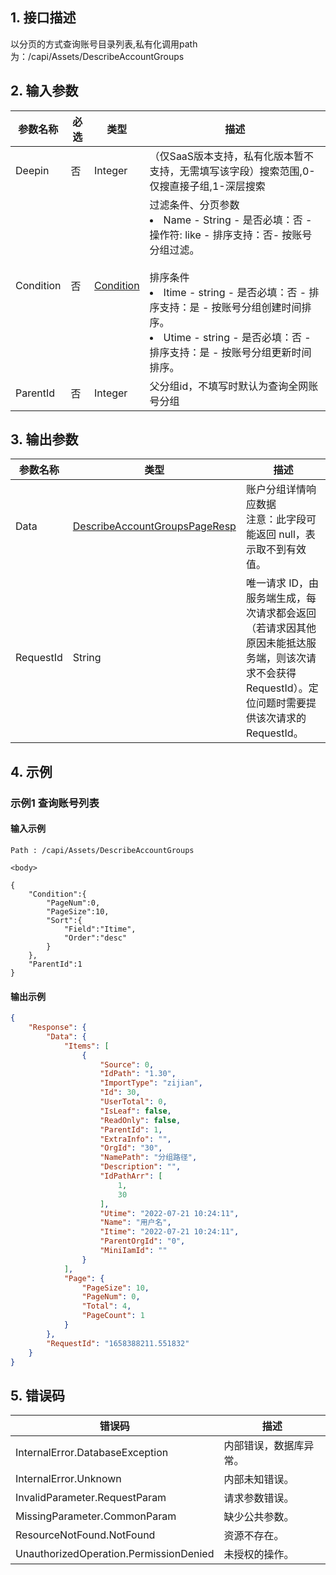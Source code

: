 ## 1. 接口描述




以分页的方式查询账号目录列表,私有化调用path为：/capi/Assets/DescribeAccountGroups

## 2. 输入参数


| 参数名称 | 必选 | 类型 | 描述 |
|---------|---------|---------|---------|
| Deepin | 否 | Integer | （仅SaaS版本支持，私有化版本暂不支持，无需填写该字段）搜索范围,0-仅搜直接子组,1-深层搜索 |
| Condition | 否 | [Condition](/开放API/云规范接口/版本：2022-06-01/数据结构.md#Condition) | 过滤条件、分页参数<br/><li>Name - String - 是否必填：否 - 操作符: like  - 排序支持：否- 按账号分组过滤。</li><br/>排序条件<br/><li>Itime - string - 是否必填：否 - 排序支持：是 - 按账号分组创建时间排序。</li><li>Utime - string - 是否必填：否 - 排序支持：是 - 按账号分组更新时间排序。</li> |
| ParentId | 否 | Integer | 父分组id，不填写时默认为查询全网账号分组 |

## 3. 输出参数

| 参数名称 | 类型 | 描述 |
|---------|---------|---------|
| Data | [DescribeAccountGroupsPageResp](/开放API/云规范接口/版本：2022-06-01/数据结构.md#DescribeAccountGroupsPageResp) | 账户分组详情响应数据<br/>注意：此字段可能返回 null，表示取不到有效值。|
| RequestId | String | 唯一请求 ID，由服务端生成，每次请求都会返回（若请求因其他原因未能抵达服务端，则该次请求不会获得 RequestId）。定位问题时需要提供该次请求的 RequestId。|

## 4. 示例

### 示例1 查询账号列表

#### 输入示例

```
Path : /capi/Assets/DescribeAccountGroups

<body>

{
    "Condition":{
        "PageNum":0,
        "PageSize":10,
        "Sort":{
            "Field":"Itime",
            "Order":"desc"
        }
    },
    "ParentId":1
}
```

#### 输出示例

```json
{
    "Response": {
        "Data": {
            "Items": [
                {
                    "Source": 0,
                    "IdPath": "1.30",
                    "ImportType": "zijian",
                    "Id": 30,
                    "UserTotal": 0,
                    "IsLeaf": false,
                    "ReadOnly": false,
                    "ParentId": 1,
                    "ExtraInfo": "",
                    "OrgId": "30",
                    "NamePath": "分组路径",
                    "Description": "",
                    "IdPathArr": [
                        1,
                        30
                    ],
                    "Utime": "2022-07-21 10:24:11",
                    "Name": "用户名",
                    "Itime": "2022-07-21 10:24:11",
                    "ParentOrgId": "0",
                    "MiniIamId": ""
                }
            ],
            "Page": {
                "PageSize": 10,
                "PageNum": 0,
                "Total": 4,
                "PageCount": 1
            }
        },
        "RequestId": "1658388211.551832"
    }
}
```











## 5. 错误码


| 错误码 | 描述 |
|---------|---------|
| InternalError.DatabaseException | 内部错误，数据库异常。 |
| InternalError.Unknown | 内部未知错误。 |
| InvalidParameter.RequestParam | 请求参数错误。 |
| MissingParameter.CommonParam | 缺少公共参数。 |
| ResourceNotFound.NotFound | 资源不存在。 |
| UnauthorizedOperation.PermissionDenied | 未授权的操作。 |
